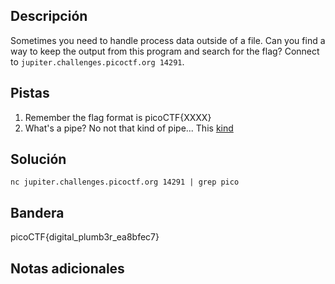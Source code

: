 ## Descripción

Sometimes you need to handle process data outside of a file. Can you find a way to keep the output from this program and search for the flag? Connect to `jupiter.challenges.picoctf.org 14291`.

## Pistas

1. Remember the flag format is picoCTF{XXXX}
2. What's a pipe? No not that kind of pipe... This [kind](http://www.linfo.org/pipes.html)

## Solución

```python()
nc jupiter.challenges.picoctf.org 14291 | grep pico

```

## Bandera
picoCTF{digital_plumb3r_ea8bfec7}

## Notas adicionales
